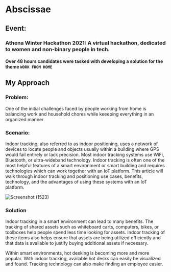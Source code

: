 # Abscissae

## Event:
### Athena Winter Hackathon 2021: A virtual hackathon, dedicated to women and non-binary people in tech.
#### Over 48 hours candidates were tasked with developing a solution for the theme `WORK FROM HOME`

## My Approach

### Problem: 
One of the initial challenges faced by people working from home is balancing work and household chores while keeeping everything in an organized manner

### Scenario:
Indoor tracking, also referred to as indoor positioning, uses a network of devices to locate people and objects usually within a building where GPS would fail entirely or lack precision. Most indoor tracking systems use WiFi, Bluetooth, or ultra-wideband technology. Indoor tracking is often one of the most helpful features of a smart environment or smart building and requires technologies which can work together with an IoT platform. This article will walk through indoor tracking and positioning use cases, benefits, technology, and the advantages of using these systems with an IoT platform.

![Screenshot (1523)](https://user-images.githubusercontent.com/73738414/141690839-240123b7-62cf-488f-a68b-07db6e986c08.png)

### Solution
Indoor tracking in a smart environment can lead to many benefits. The tracking of shared assets such as whiteboard carts, computers, bikes, or toolboxes help people spend less time looking for assets. Indoor tracking of these items also helps ensure that assets are being utilized efficiently and that data is available to justify buying additional assets if necessary.

Within smart environments, hot desking is becoming more and more popular. With indoor tracking, available hot desks can easily be visualized and found. Tracking technology can also make finding an employee easier.

